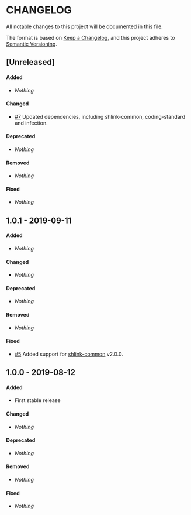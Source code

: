 # CHANGELOG

All notable changes to this project will be documented in this file.

The format is based on [Keep a Changelog](https://keepachangelog.com), and this project adheres to [Semantic Versioning](https://semver.org).

## [Unreleased]

#### Added

* *Nothing*

#### Changed

* [#7](https://github.com/shlinkio/shlink-ip-geolocation/issues/7) Updated dependencies, including shlink-common, coding-standard and infection.

#### Deprecated

* *Nothing*

#### Removed

* *Nothing*

#### Fixed

* *Nothing*


## 1.0.1 - 2019-09-11

#### Added

* *Nothing*

#### Changed

* *Nothing*

#### Deprecated

* *Nothing*

#### Removed

* *Nothing*

#### Fixed

* [#5](https://github.com/shlinkio/shlink-ip-geolocation/issues/5) Added support for [shlink-common](https://github.com/shlinkio/shlink-common) v2.0.0.


## 1.0.0 - 2019-08-12

#### Added

* First stable release

#### Changed

* *Nothing*

#### Deprecated

* *Nothing*

#### Removed

* *Nothing*

#### Fixed

* *Nothing*
